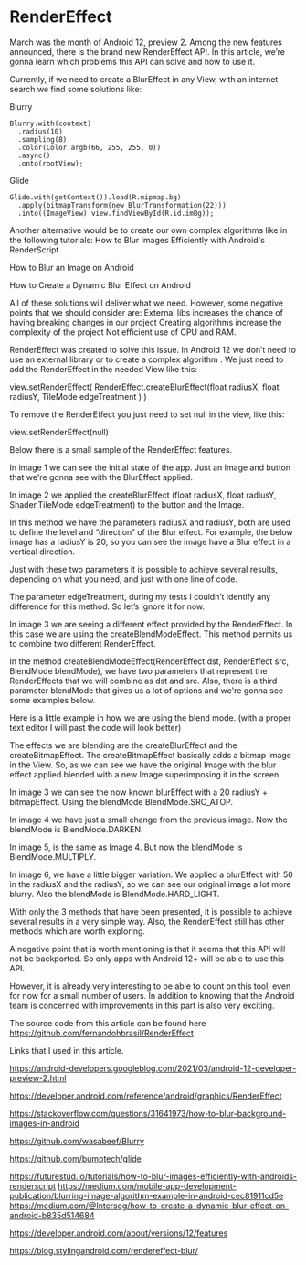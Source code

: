 # RenderEffect

March was the month of Android 12, preview 2. Among the new features announced, there is the brand new RenderEffect API. In this article, we’re gonna learn which problems this API can solve and how to use it.

Currently, if we need to create a BlurEffect in any View, with an internet search we find some solutions like:

Blurry
```
Blurry.with(context)
  .radius(10)
  .sampling(8)
  .color(Color.argb(66, 255, 255, 0))
  .async()
  .onto(rootView);
```

Glide
```
Glide.with(getContext()).load(R.mipmap.bg)
  .apply(bitmapTransform(new BlurTransformation(22)))
  .into((ImageView) view.findViewById(R.id.imBg));
```

Another alternative would be to create our own complex algorithms like in the following tutorials:
How to Blur Images Efficiently with Android's RenderScript

How to Blur an Image on Android

How to Create a Dynamic Blur Effect on Android 

All of these solutions will deliver what we need. However, some negative points that we should consider are: 
External libs increases the chance of having breaking changes in our project
Creating algorithms increase the complexity of the project
Not efficient use of CPU and RAM.

RenderEffect was created to solve this issue. In Android 12 we don’t need to use an external library or to create a complex algorithm . We just need to add the RenderEffect in the needed View like this:

view.setRenderEffect(
RenderEffect.createBlurEffect(float radiusX, float radiusY, TileMode edgeTreatment
)
)

To remove the RenderEffect you just need to set null in the view, like this:

view.setRenderEffect(null)

Below there is a small sample of the RenderEffect features.

In image 1 we can see the initial state of the app. Just an Image and button that we're gonna see with the BlurEffect applied.


In image 2 we applied the createBlurEffect (float radiusX, float radiusY, Shader.TileMode edgeTreatment) to the button and the Image.

In this method we have the parameters radiusX and radiusY, both are used to define the level and “direction” of the Blur effect. For example, the below image has a radiusY is 20, so you can see the image have a Blur effect in a vertical direction.

Just with these two parameters it is possible to achieve several results, depending on what you need, and just with one line of code.

The parameter edgeTreatment, during my tests I couldn’t identify any difference for this method. So let’s ignore it for now.

In image 3 we are seeing a different effect provided by the RenderEffect. In this case we are using the createBlendModeEffect. This method permits us to combine two different RenderEffect.

In the method createBlendModeEffect(RenderEffect dst, RenderEffect src, BlendMode blendMode), we have two parameters that represent the RenderEffects that we will combine as dst and src. Also, there is a third parameter blendMode that gives us a lot of options and we're gonna see some examples below.

Here is a little example in how we are using the blend mode.
(with a proper text editor I will past the code will look better)

The effects we are blending are the createBlurEffect and the createBitmapEffect. The createBitmapEffect basically adds a bitmap image in the View. So, as we can see we have the original Image with the blur effect applied blended with a new Image superimposing it in the screen.

In image 3 we can see the now known blurEffect with a 20 radiusY + bitmapEffect. Using the blendMode BlendMode.SRC_ATOP.

In image 4 we have just a small change from the previous image. Now the blendMode is BlendMode.DARKEN.

In image 5, is the same as Image 4. But now the blendMode is BlendMode.MULTIPLY.

In image 6, we have a little bigger variation. We applied a blurEffect with 50 in the radiusX and the radiusY, so we can see our original image a lot more blurry. Also the blendMode is BlendMode.HARD_LIGHT.


With only the 3 methods that have been presented, it is possible to achieve several results in a very simple way. Also, the RenderEffect still has other methods which are worth exploring.

A negative point that is worth mentioning is that it seems that this API will not be backported. So only apps with Android 12+ will be able to use this API.

However, it is already very interesting to be able to count on this tool, even for now for a small number of users. In addition to knowing that the Android team is concerned with improvements in this part is also very exciting.


The source code from this article can be found here https://github.com/fernandohbrasil/RenderEffect

Links that I used in this article.

https://android-developers.googleblog.com/2021/03/android-12-developer-preview-2.html

https://developer.android.com/reference/android/graphics/RenderEffect 

https://stackoverflow.com/questions/31641973/how-to-blur-background-images-in-android

https://github.com/wasabeef/Blurry 

https://github.com/bumptech/glide 

https://futurestud.io/tutorials/how-to-blur-images-efficiently-with-androids-renderscript
https://medium.com/mobile-app-development-publication/blurring-image-algorithm-example-in-android-cec81911cd5e
https://medium.com/@Intersog/how-to-create-a-dynamic-blur-effect-on-android-b835d514684

https://developer.android.com/about/versions/12/features

https://blog.stylingandroid.com/rendereffect-blur/
